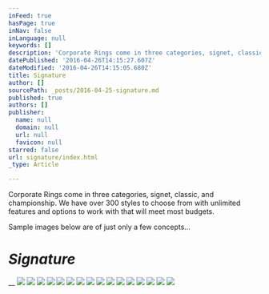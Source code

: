 ```yaml
---
inFeed: true
hasPage: true
inNav: false
inLanguage: null
keywords: []
description: 'Corporate Rings come in three categories, signet, classic, and championship. We have over 300 styles to choose from with unlimited features and options to work with that will meet most budgets.'
datePublished: '2016-04-26T14:15:27.607Z'
dateModified: '2016-04-26T14:15:05.680Z'
title: Signature
author: []
sourcePath: _posts/2016-04-25-signature.md
published: true
authors: []
publisher:
  name: null
  domain: null
  url: null
  favicon: null
starred: false
url: signature/index.html
_type: Article

---
```

Corporate Rings come in three categories, signet, classic, and championship. We have over 300 styles to choose from with unlimited features and options to work with that will meet most budgets.

Sample images below are of just only a few concepts...

# _Signature_

__
![](https://s3-us-west-2.amazonaws.com/the-grid-img/p/8efd1472fb231a604b2a6f3ebdcacf6b1880da47.jpg)
![](https://s3-us-west-2.amazonaws.com/the-grid-img/p/a479a5900920fff1651fb24cf18af152b5f8f3f5.jpg)
![](https://the-grid-user-content.s3-us-west-2.amazonaws.com/2c59f52d-8c78-484d-9781-3884519fc286.jpg)
![](https://the-grid-user-content.s3-us-west-2.amazonaws.com/58ca6582-98a0-41b0-973c-35302b9071ac.jpg)
![](https://the-grid-user-content.s3-us-west-2.amazonaws.com/047f4682-11d3-4d1a-bce9-146be4a8f2c3.jpg)
![](https://the-grid-user-content.s3-us-west-2.amazonaws.com/d5c66ca6-ba2a-4869-b688-1eba800ce7ff.jpg)
![](https://the-grid-user-content.s3-us-west-2.amazonaws.com/bd0c1a7e-2301-45b5-83aa-8c0e5ab8f274.jpg)
![](https://the-grid-user-content.s3-us-west-2.amazonaws.com/e24e4bd4-b7e0-47f6-8b20-fe45e7181a30.jpg)
![](https://the-grid-user-content.s3-us-west-2.amazonaws.com/0bcb8a76-ac3f-48d5-81e3-e59ce03b9b66.jpg)
![](https://the-grid-user-content.s3-us-west-2.amazonaws.com/50abb261-0835-40db-ab33-16ddca02d994.jpg)
![](https://the-grid-user-content.s3-us-west-2.amazonaws.com/dfe0f055-2dc3-4170-87a9-1a35afb021c2.jpg)
![](https://the-grid-user-content.s3-us-west-2.amazonaws.com/fb995db6-c544-43a1-906b-d1380cfd7ca6.jpg)
![](https://the-grid-user-content.s3-us-west-2.amazonaws.com/e15062a7-acc0-4969-b98e-ef2dac14e156.jpg)
![](https://the-grid-user-content.s3-us-west-2.amazonaws.com/eec421e5-feee-4960-86bc-f39549b28a53.jpg)
![](https://the-grid-user-content.s3-us-west-2.amazonaws.com/3782f217-295e-46ba-995c-1a46a7a3523c.jpg)
![](https://the-grid-user-content.s3-us-west-2.amazonaws.com/625ae239-7829-4ac8-81bb-fd6c39647d4e.jpg)